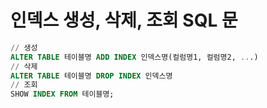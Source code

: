 # 인덱스 생성, 삭제, 조회 SQL 문

```sql
// 생성
ALTER TABLE 테이블명 ADD INDEX 인덱스명(컬럼명1, 컬럼명2, ...)
// 삭제
ALTER TABLE 테이블명 DROP INDEX 인덱스명
// 조회
SHOW INDEX FROM 테이블명;
```